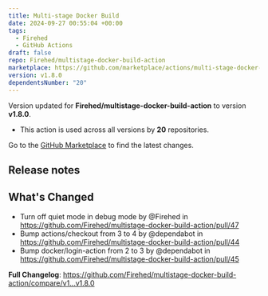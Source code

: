 ```yaml
---
title: Multi-stage Docker Build
date: 2024-09-27 00:55:04 +00:00
tags:
  - Firehed
  - GitHub Actions
draft: false
repo: Firehed/multistage-docker-build-action
marketplace: https://github.com/marketplace/actions/multi-stage-docker-build
version: v1.8.0
dependentsNumber: "20"
---
```



Version updated for **Firehed/multistage-docker-build-action** to version **v1.8.0**.
- This action is used across all versions by **20** repositories.

Go to the [GitHub Marketplace](https://github.com/marketplace/actions/multi-stage-docker-build) to find the latest changes.

## Release notes

## What's Changed
* Turn off quiet mode in debug mode by @Firehed in https://github.com/Firehed/multistage-docker-build-action/pull/47
* Bump actions/checkout from 3 to 4 by @dependabot in https://github.com/Firehed/multistage-docker-build-action/pull/44
* Bump docker/login-action from 2 to 3 by @dependabot in https://github.com/Firehed/multistage-docker-build-action/pull/45


**Full Changelog**: https://github.com/Firehed/multistage-docker-build-action/compare/v1...v1.8.0
